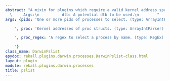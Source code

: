 ```yaml
---
abstract: "A mixin for plugins which require a valid kernel address space.\n\n   \
  \     Args:\n          dtb: A potential dtb to be used.\n        "
args: {pids: 'One or more pids of processes to select. (type: ArrayIntParser)

    ', proc: 'Kernel addresses of proc structs. (type: ArrayIntParser)

    ', proc_regex: 'A regex to select a process by name. (type: RegEx)

    '}
class_name: DarwinPslist
epydoc: rekall.plugins.darwin.processes.DarwinPslist-class.html
layout: plugin
module: rekall.plugins.darwin.processes
title: pslist
---
```

